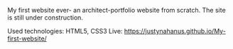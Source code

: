 My first website ever- an architect-portfolio website from scratch. 
The site is still under construction. 

Used technologies: HTML5, CSS3
Live: https://justynahanus.github.io/My-first-website/
